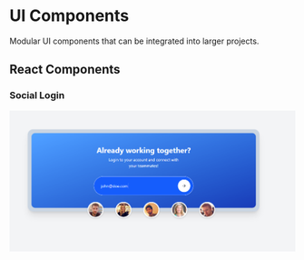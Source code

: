# UI Components

Modular UI components that can be integrated into larger projects.

## React Components

### Social Login

![Social Login](./images/react-component-social-login.png)